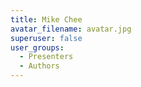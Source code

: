 ```yaml
---
title: Mike Chee
avatar_filename: avatar.jpg
superuser: false
user_groups:
  - Presenters
  - Authors
---
```

